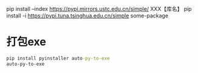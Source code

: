 pip install –index https://pypi.mirrors.ustc.edu.cn/simple/ XXX【库名】
pip install -i https://pypi.tuna.tsinghua.edu.cn/simple some-package

# 打包exe
```cmd
pip install pyinstaller auto-py-to-exe
auto-py-to-exe
```
